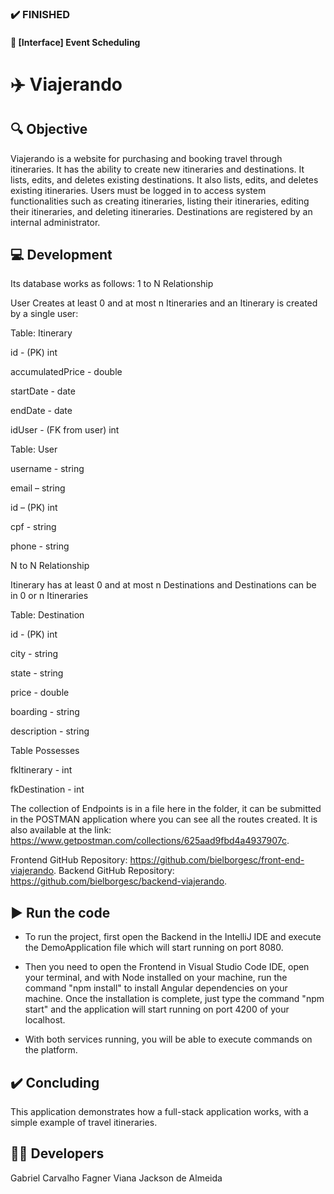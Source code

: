 ### :heavy_check_mark: FINISHED
#### :notebook: [Interface] Event Scheduling
# :airplane: Viajerando

## :mag: Objective
Viajerando is a website for purchasing and booking travel through itineraries. It has the ability to create new itineraries and destinations. It lists, edits, and deletes existing destinations. It also lists, edits, and deletes existing itineraries. Users must be logged in to access system functionalities such as creating itineraries, listing their itineraries, editing their itineraries, and deleting itineraries. Destinations are registered by an internal administrator.

## :computer: Development
Its database works as follows:
1 to N Relationship

User Creates at least 0 and at most n Itineraries and an Itinerary is created by a single user:

Table: Itinerary

id - (PK) int

accumulatedPrice - double

startDate - date

endDate - date

idUser - (FK from user) int

Table: User

username - string

email – string

id – (PK) int

cpf - string

phone - string

N to N Relationship

Itinerary has at least 0 and at most n Destinations and Destinations can be in 0 or n Itineraries

Table: Destination

id - (PK) int

city - string

state - string

price - double

boarding - string

description - string

Table Possesses

fkItinerary - int

fkDestination - int

The collection of Endpoints is in a file here in the folder, it can be submitted in the POSTMAN application where you can see all the routes created. It is also available at the link: https://www.getpostman.com/collections/625aad9fbd4a4937907c.

Frontend GitHub Repository: https://github.com/bielborgesc/front-end-viajerando.
Backend GitHub Repository: https://github.com/bielborgesc/backend-viajerando.

## :arrow_forward: Run the code

* To run the project, first open the Backend in the IntelliJ IDE and execute the DemoApplication file which will start running on port 8080.

* Then you need to open the Frontend in Visual Studio Code IDE, open your terminal, and with Node installed on your machine, run the command "npm install" to install Angular dependencies on your machine. Once the installation is complete, just type the command "npm start" and the application will start running on port 4200 of your localhost.

* With both services running, you will be able to execute commands on the platform.

## :heavy_check_mark: Concluding

This application demonstrates how a full-stack application works, with a simple example of travel itineraries.

## :raising_hand_man: Developers

Gabriel Carvalho
Fagner Viana
Jackson de Almeida
